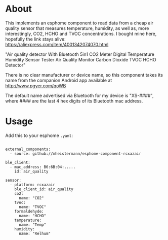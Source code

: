 # About

This implements an esphome component to read data from a cheap air quality sensor that measures temperature, humidity, as well as, more interestingly, CO2, HCHO and TVOC concentrations.
I bought mine here, hopefully the link stays alive: https://aliexpress.com/item/4001342074070.html

"Air quality detector With Bluetooth 5in1 CO2 Meter Digital Temperature Humidity Sensor Tester Air Quality Monitor Carbon Dioxide TVOC HCHO Detector"

There is no clear manufacturer or device name, so this component takes its name from the companion Android app available at http://www.pgyer.com/qoWB

The default name advertised via Bluetooth for my device is "XS-####", where #### are the last 4 hex digits of its Bluetooth mac address.

# Usage

Add this to your esphome `.yaml`:

```

external_components:
  - source: github://mheistermann/esphome-component-rcxazair

ble_client:
  - mac_address: B6:6B:04:.....
    id: air_quality

sensor:
  - platform: rcxazair
    ble_client_id: air_quality
    co2:
      name: "CO2"
    tvoc:
      name: "TVOC"
    formaldehyde:
      name: "HCHO"
    temperature:
      name: "Temp"
    humidity:
      name: "Relhum"
```
